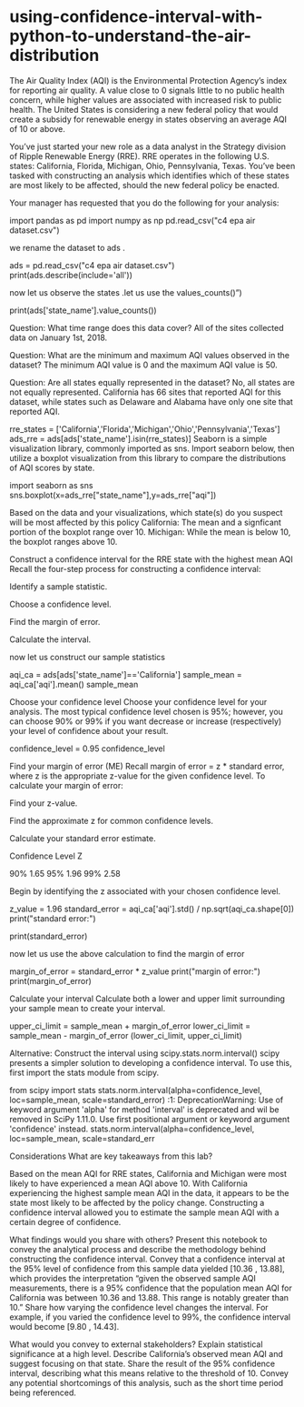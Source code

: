 # using-confidence-interval-with-python-to-understand-the-air-distribution
The Air Quality Index (AQI) is the Environmental Protection Agency’s index for reporting air quality. A value close to 0 signals little to no public health concern, while higher values are associated with increased risk to public health. The United States is considering a new federal policy that would create a subsidy for renewable energy in states observing an average AQI of 10 or above.

You’ve just started your new role as a data analyst in the Strategy division of Ripple Renewable Energy (RRE). RRE operates in the following U.S. states: California, Florida, Michigan, Ohio, Pennsylvania, Texas. You’ve been tasked with constructing an analysis which identifies which of these states are most likely to be affected, should the new federal policy be enacted.

Your manager has requested that you do the following for your analysis:

import pandas as pd
import numpy as np
pd.read_csv("c4 epa air dataset.csv")

we rename the dataset to ads .

ads = pd.read_csv("c4 epa air dataset.csv")
print(ads.describe(include='all'))

now let us observe the states .let us use the values_counts()”)

print(ads['state_name'].value_counts())


Question: What time range does this data cover?
All of the sites collected data on January 1st, 2018.

Question: What are the minimum and maximum AQI values observed in the dataset?
The minimum AQI value is 0 and the maximum AQI value is 50.

Question: Are all states equally represented in the dataset?
No, all states are not equally represented. California has 66 sites that reported AQI for this dataset, while states such as Delaware and Alabama have only one site that reported AQI.

rre_states = ['California','Florida','Michigan','Ohio','Pennsylvania','Texas']
ads_rre = ads[ads['state_name'].isin(rre_states)]
Seaborn is a simple visualization library, commonly imported as sns. Import seaborn below, then utilize a boxplot visualization from this library to compare the distributions of AQI scores by state.

import seaborn as sns
sns.boxplot(x=ads_rre["state_name"],y=ads_rre["aqi"])

Based on the data and your visualizations, which state(s) do you suspect will be most affected by this policy
California:
The mean and a signficant portion of the boxplot range over 10. Michigan: While the mean is below 10, the boxplot ranges above 10.

Construct a confidence interval for the RRE state with the highest mean AQI Recall the four-step process for constructing a confidence interval:

Identify a sample statistic.

Choose a confidence level.

Find the margin of error.

Calculate the interval.

now let us construct our sample statistics

aqi_ca = ads[ads['state_name']=='California']
sample_mean = aqi_ca['aqi'].mean()
sample_mean

Choose your confidence level
Choose your confidence level for your analysis. The most typical confidence level chosen is 95%; however, you can choose 90% or 99% if you want decrease or increase (respectively) your level of confidence about your result.

confidence_level = 0.95
confidence_level

Find your margin of error (ME)
Recall margin of error = z * standard error, where z is the appropriate z-value for the given confidence level. To calculate your margin of error:

Find your z-value.

Find the approximate z for common confidence levels.

Calculate your standard error estimate.

Confidence Level Z

90% 1.65 95% 1.96 99% 2.58

Begin by identifying the z associated with your chosen confidence level.

z_value = 1.96
standard_error = aqi_ca['aqi'].std() / np.sqrt(aqi_ca.shape[0])
print("standard error:")

print(standard_error)

now let us use the above calculation to find the margin of error

margin_of_error = standard_error * z_value
print("margin of error:")
print(margin_of_error)

Calculate your interval
Calculate both a lower and upper limit surrounding your sample mean to create your interval.

upper_ci_limit = sample_mean + margin_of_error
lower_ci_limit = sample_mean - margin_of_error
(lower_ci_limit, upper_ci_limit)

Alternative: Construct the interval using scipy.stats.norm.interval()
scipy presents a simpler solution to developing a confidence interval. To use this, first import the stats module from scipy.

from scipy import stats
stats.norm.interval(alpha=confidence_level, loc=sample_mean, scale=standard_error)
<ipython-input-51-e12bc462ed8f>:1: DeprecationWarning: Use of keyword argument 'alpha' for method 'interval' is deprecated and wil be removed in SciPy 1.11.0. Use first positional argument or keyword argument 'confidence' instead.
  stats.norm.interval(alpha=confidence_level, loc=sample_mean, scale=standard_err

Considerations
What are key takeaways from this lab?

Based on the mean AQI for RRE states, California and Michigan were most likely to have experienced a mean AQI above 10. With California experiencing the highest sample mean AQI in the data, it appears to be the state most likely to be affected by the policy change. Constructing a confidence interval allowed you to estimate the sample mean AQI with a certain degree of confidence.

What findings would you share with others?
Present this notebook to convey the analytical process and describe the methodology behind constructing the confidence interval. Convey that a confidence interval at the 95% level of confidence from this sample data yielded [10.36 , 13.88], which provides the interpretation “given the observed sample AQI measurements, there is a 95% confidence that the population mean AQI for California was between 10.36 and 13.88. This range is notably greater than 10.” Share how varying the confidence level changes the interval. For example, if you varied the confidence level to 99%, the confidence interval would become [9.80 , 14.43].

What would you convey to external stakeholders?
Explain statistical significance at a high level. Describe California’s observed mean AQI and suggest focusing on that state. Share the result of the 95% confidence interval, describing what this means relative to the threshold of 10. Convey any potential shortcomings of this analysis, such as the short time period being referenced.
